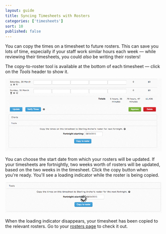 ```yaml
---
layout: guide
title: Syncing Timesheets with Rosters
categories: ['timesheets']
sort: 10
published: false
---
```


You can copy the times on a timesheet to future rosters. This can save you lots of time, especially if your staff work similar hours each week &mdash; while reviewing their timesheets, you could *also* be writing their rosters!

The copy-to-roster tool is available at the bottom of each timesheet &mdash; click on the *Tools* header to show it.

![The copy-timesheet-to-roster tool](/img/timesheets/copy_to_roster.png)

You can choose the start date from which your rosters will be updated. If your timesheets are fortnightly, two weeks worth of rosters will be updated, based on the two weeks in the timesheet. Click the copy button when you're ready. You'll see a loading indicator while the roster is being copied.

![Timesheet copying to roster](/img/timesheets/copying_to_roster.png)

When the loading indicator disappears, your timesheet has been copied to the relevant rosters. Go to your [rosters page](../../rosters/intro/) to check it out.